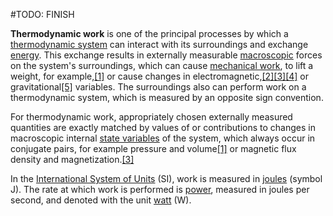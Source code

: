 #TODO: FINISH

**Thermodynamic work** is one of the principal processes by which a [thermodynamic system](https://en.wikipedia.org/wiki/Thermodynamic_system "Thermodynamic system") can interact with its surroundings and exchange [energy](https://en.wikipedia.org/wiki/Energy "Energy"). This exchange results in externally measurable [macroscopic](https://en.wikipedia.org/wiki/Macroscopic_scale "Macroscopic scale") forces on the system's surroundings, which can cause [mechanical work](https://en.wikipedia.org/wiki/Work_(physics) "Work (physics)"), to lift a weight, for example,[[1]](https://en.wikipedia.org/wiki/Work_(thermodynamics)#cite_note-Kittel_and_Kroemer_1980-1) or cause changes in electromagnetic,[[2]](https://en.wikipedia.org/wiki/Work_(thermodynamics)#cite_note-Guggenheim_1985-2)[[3]](https://en.wikipedia.org/wiki/Work_(thermodynamics)#cite_note-Jackson_1975-3)[[4]](https://en.wikipedia.org/wiki/Work_(thermodynamics)#cite_note-Konopinski_1981-4) or gravitational[[5]](https://en.wikipedia.org/wiki/Work_(thermodynamics)#cite_note-North_and_Erukhimova_2009-5) variables. The surroundings also can perform work on a thermodynamic system, which is measured by an opposite sign convention.

For thermodynamic work, appropriately chosen externally measured quantities are exactly matched by values of or contributions to changes in macroscopic internal [state variables](https://en.wikipedia.org/wiki/State_function "State function") of the system, which always occur in conjugate pairs, for example pressure and volume[[1]](https://en.wikipedia.org/wiki/Work_(thermodynamics)#cite_note-Kittel_and_Kroemer_1980-1) or magnetic flux density and magnetization.[[3]](https://en.wikipedia.org/wiki/Work_(thermodynamics)#cite_note-Jackson_1975-3)

In the [International System of Units](https://en.wikipedia.org/wiki/International_System_of_Units "International System of Units") (SI), work is measured in [joules](https://en.wikipedia.org/wiki/Joule "Joule") (symbol J). The rate at which work is performed is [power](https://en.wikipedia.org/wiki/Power_(physics) "Power (physics)"), measured in joules per second, and denoted with the unit [watt](https://en.wikipedia.org/wiki/Watt "Watt") (W).